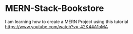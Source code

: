 # MERN-Stack-Bookstore

I am learning how to create a MERN Project using this tutorial
https://www.youtube.com/watch?v=-42K44A1oMA

